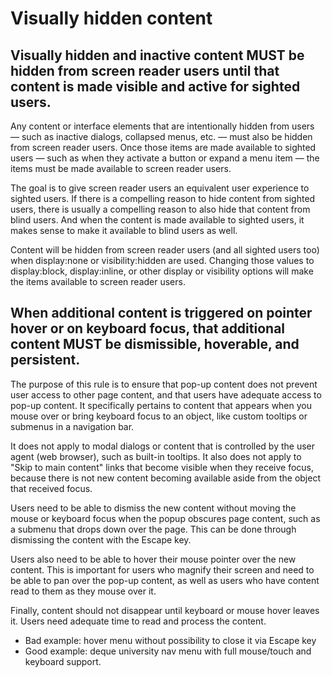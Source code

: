 # Visually hidden content

## Visually hidden and inactive content MUST be hidden from screen reader users until that content is made visible and active for sighted users.

Any content or interface elements that are intentionally hidden from users — such as inactive dialogs, collapsed menus, etc. — must also be hidden from screen reader users. Once those items are made available to sighted users — such as when they activate a button or expand a menu item — the items must be made available to screen reader users. 

The goal is to give screen reader users an equivalent user experience to sighted users. If there is a compelling reason to hide content from sighted users, there is usually a compelling reason to also hide that content from blind users. And when the content is made available to sighted users, it makes sense to make it available to blind users as well.

Content will be hidden from screen reader users (and all sighted users too) when display:none or visibility:hidden are used. Changing those values to display:block, display:inline, or other display or visibility options will make the items available to screen reader users.

## When additional content is triggered on pointer hover or on keyboard focus, that additional content MUST be dismissible, hoverable, and persistent.

The purpose of this rule is to ensure that pop-up content does not prevent user access to other page content, and that users have adequate access to pop-up content. It specifically pertains to content that appears when you mouse over or bring keyboard focus to an object, like custom tooltips or submenus in a navigation bar. 

It does not apply to modal dialogs or content that is controlled by the user agent (web browser), such as built-in tooltips. It also does not apply to "Skip to main content" links that become visible when they receive focus, because there is not new content becoming available aside from the object that received focus.

Users need to be able to dismiss the new content without moving the mouse or keyboard focus when the popup obscures page content, such as a submenu that drops down over the page. This can be done through dismissing the content with the Escape key.

Users also need to be able to hover their mouse pointer over the new content. This is important for users who magnify their screen and need to be able to pan over the pop-up content, as well as users who have content read to them as they mouse over it.

Finally, content should not disappear until keyboard or mouse hover leaves it. Users need adequate time to read and process the content.

- Bad example: hover menu without possibility to close it via Escape key
- Good example: deque university nav menu with full mouse/touch and keyboard support.
